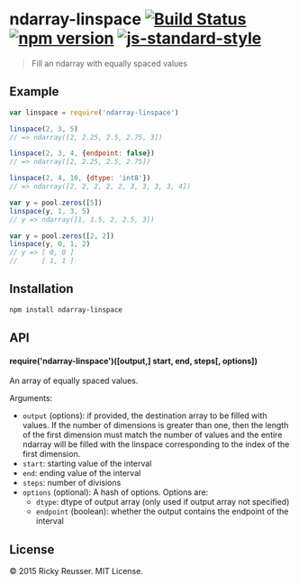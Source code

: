 # ndarray-linspace [![Build Status](https://travis-ci.org/scijs/ndarray-linspace.svg)](https://travis-ci.org/scijs/ndarray-linspace) [![npm version](https://badge.fury.io/js/ndarray-linspace.svg)](https://badge.fury.io/js/ndarray-linspace) [![js-standard-style](https://img.shields.io/badge/code%20style-standard-brightgreen.svg)](http://standardjs.com/)

> Fill an ndarray with equally spaced values

## Example

```javascript
var linspace = require('ndarray-linspace')

linspace(2, 3, 5)
// => ndarray([2, 2.25, 2.5, 2.75, 3])

linspace(2, 3, 4, {endpoint: false})
// => ndarray([2, 2.25, 2.5, 2.75])

linspace(2, 4, 10, {dtype: 'int8'})
// => ndarray([2, 2, 2, 2, 2, 3, 3, 3, 3, 4])

var y = pool.zeros([5])
linspace(y, 1, 3, 5)
// y => ndarray([1, 1.5, 2, 2.5, 3])

var y = pool.zeros([2, 2])
linspace(y, 0, 1, 2)
// y => [ 0, 0 ]
//      [ 1, 1 ]

```

## Installation

```bash
npm install ndarray-linspace
```

## API

#### require('ndarray-linspace')([output,] start, end, steps[, options])
An array of equally spaced values.

Arguments:
- `output` (options): if provided, the destination array to be filled with values. If the number of dimensions is greater than one, then the length of the first dimension must match the number of values and the entire ndarray will be filled with the linspace corresponding to the index of the first dimension.
- `start`: starting value of the interval
- `end`: ending value of the interval
- `steps`: number of divisions
- `options` (optional): A hash of options. Options are:
  - `dtype`: dtype of output array (only used if output array not specified)
  - `endpoint` (boolean): whether the output contains the endpoint of the interval

## License
&copy; 2015 Ricky Reusser. MIT License.
